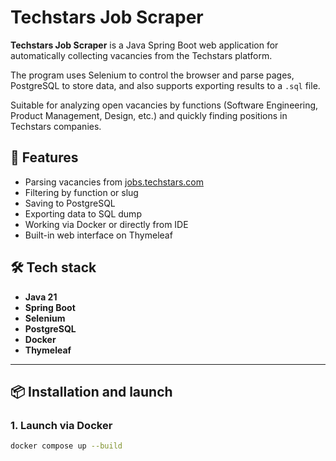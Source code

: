 # Techstars Job Scraper

**Techstars Job Scraper** is a Java Spring Boot web application for automatically collecting vacancies from the Techstars platform.

The program uses Selenium to control the browser and parse pages, PostgreSQL to store data, and also supports exporting results to a `.sql` file.

Suitable for analyzing open vacancies by functions (Software Engineering, Product Management, Design, etc.) and quickly finding positions in Techstars companies.

## 🚀 Features
- Parsing vacancies from [jobs.techstars.com](https://jobs.techstars.com)
- Filtering by function or slug
- Saving to PostgreSQL
- Exporting data to SQL dump
- Working via Docker or directly from IDE
- Built-in web interface on Thymeleaf

## 🛠️ Tech stack
- **Java 21**
- **Spring Boot**
- **Selenium**
- **PostgreSQL**
- **Docker**
- **Thymeleaf**

---

## 📦 Installation and launch

### 1. Launch via Docker
```bash
docker compose up --build

